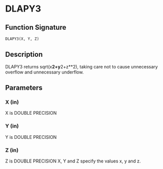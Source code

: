 # DLAPY3

## Function Signature

```fortran
DLAPY3(X, Y, Z)
```

## Description


 DLAPY3 returns sqrt(x**2+y**2+z**2), taking care not to cause
 unnecessary overflow and unnecessary underflow.

## Parameters

### X (in)

X is DOUBLE PRECISION

### Y (in)

Y is DOUBLE PRECISION

### Z (in)

Z is DOUBLE PRECISION X, Y and Z specify the values x, y and z.

